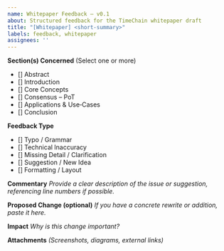 ```yaml
---
name: Whitepaper Feedback – v0.1
about: Structured feedback for the TimeChain whitepaper draft
title: "[Whitepaper] <short‑summary>"
labels: feedback, whitepaper
assignees: ''
---
```


**Section(s) Concerned**
(Select one or more)
- [] Abstract
- [] Introduction
- [] Core Concepts
- [] Consensus – PoT
- [] Applications & Use‑Cases
- [] Conclusion

**Feedback Type**
- [] Typo / Grammar
- [] Technical Inaccuracy
- [] Missing Detail / Clarification
- [] Suggestion / New Idea
- [] Formatting / Layout

**Commentary**
*Provide a clear description of the issue or suggestion, referencing line numbers if possible.*

**Proposed Change (optional)**
*If you have a concrete rewrite or addition, paste it here.*

**Impact**
_Why is this change important?_

**Attachments**
_(Screenshots, diagrams, external links)_
